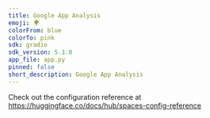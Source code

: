 ```yaml
---
title: Google App Analysis
emoji: 🌍
colorFrom: blue
colorTo: pink
sdk: gradio
sdk_version: 5.1.0
app_file: app.py
pinned: false
short_description: Google App Analysis
---
```


Check out the configuration reference at https://huggingface.co/docs/hub/spaces-config-reference
